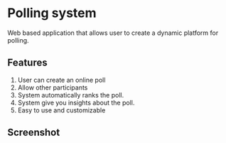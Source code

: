 # Polling system
Web based application that allows user to create a dynamic platform for polling.

## Features
1. User can create an online poll
2. Allow other participants
3. System automatically ranks the poll.
4. System give you insights about the poll.
5. Easy to use and customizable

## Screenshot


